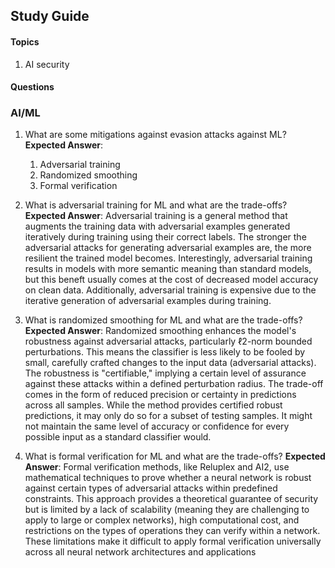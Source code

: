 ## Study Guide

#### Topics
1. AI security

#### Questions



### AI/ML
1. What are some mitigations against evasion attacks against ML?
**Expected Answer**: 
   1. Adversarial training
   2. Randomized smoothing
   3. Formal verification


1. What is adversarial training for ML and what are the trade-offs?
**Expected Answer**: Adversarial training is a general method that augments the training data with adversarial examples generated iteratively during training using their correct labels. The stronger the adversarial attacks for generating adversarial examples are, the more resilient the trained model becomes. Interestingly, adversarial training results in models with more semantic meaning than standard models, but this beneft usually comes at the cost of decreased model accuracy on clean data. Additionally, adversarial training is expensive due to the iterative generation of adversarial examples during training.

1. What is randomized smoothing for ML and what are the trade-offs?
**Expected Answer**: Randomized smoothing enhances the model's robustness against adversarial attacks, particularly ℓ2-norm bounded perturbations. This means the classifier is less likely to be fooled by small, carefully crafted changes to the input data (adversarial attacks). The robustness is "certifiable," implying a certain level of assurance against these attacks within a defined perturbation radius. The trade-off comes in the form of reduced precision or certainty in predictions across all samples. While the method provides certified robust predictions, it may only do so for a subset of testing samples. It might not maintain the same level of accuracy or confidence for every possible input as a standard classifier would.

1. What is formal verification for ML and what are the trade-offs?
**Expected Answer**:  Formal verification methods, like Reluplex and AI2, use mathematical techniques to prove whether a neural network is robust against certain types of adversarial attacks within predefined constraints. This approach provides a theoretical guarantee of security but is limited by a lack of scalability (meaning they are challenging to apply to large or complex networks), high computational cost, and restrictions on the types of operations they can verify within a network. These limitations make it difficult to apply formal verification universally across all neural network architectures and applications